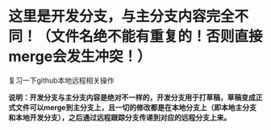 # 这里是开发分支，与主分支内容完全不同！（文件名绝不能有重复的！否则直接merge会发生冲突！）
复习一下github本地远程相关操作


 **说明：开发分支与主分支内容是绝对不一样的，开发分支用于打草稿，草稿变成正式文件可以merge到主分支上，且一切的修改都是在本地分支上（即本地主分支和本地开发分支），之后通过远程跟踪分支传递到对应的远程分支上来。**
 
 
 

